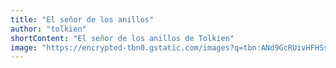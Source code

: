 ```yaml
---
title: "El señor de los anillos"
author: "tolkien"
shortContent: "El señor de los anillos de Tolkien"
image: "https://encrypted-tbn0.gstatic.com/images?q=tbn:ANd9GcRUivHFHSssK1pq3LgB-ZV3S-So4ykujfIUVQ&s"
---
```

